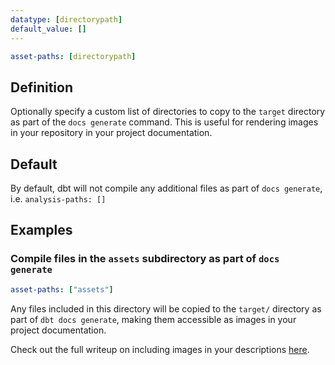 ```yaml
---
datatype: [directorypath]
default_value: []
---
```


<File name='dbt_project.yml'>

```yml
asset-paths: [directorypath]
```

</File>

## Definition
Optionally specify a custom list of directories to copy to the `target` directory as part of the `docs generate` command. This is useful for rendering images in your repository in your project documentation.

## Default
By default, dbt will not compile any additional files as part of `docs generate`, i.e. `analysis-paths: []`

## Examples
### Compile files in the `assets` subdirectory as part of `docs generate`

<File name='dbt_project.yml'>

```yml
asset-paths: ["assets"]
```

</File>

Any files included in this directory will be copied to the `target/` directory as part of `dbt docs generate`, making them accessible as images in your project documentation.

Check out the full writeup on including images in your descriptions [here](/reference/resource-properties/description/#include-an-image-from-your-repo-in-your-descriptions).
